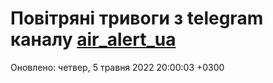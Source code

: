# Повітряні тривоги з telegram каналу [air_alert_ua](https://t.me/air_alert_ua)

Оновлено:
четвер, 5 травня 2022 20:00:03 +0300
